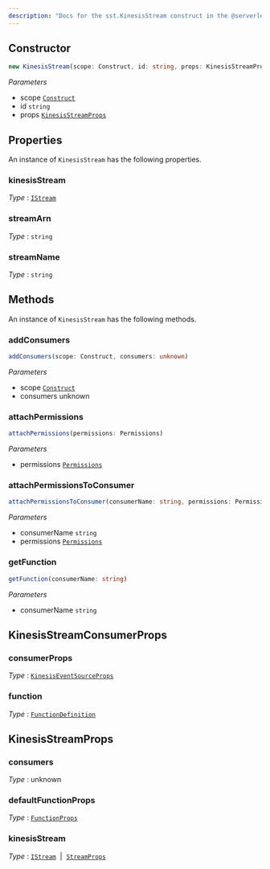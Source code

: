 ```yaml
---
description: "Docs for the sst.KinesisStream construct in the @serverless-stack/resources package"
---
```



## Constructor
```ts
new KinesisStream(scope: Construct, id: string, props: KinesisStreamProps)
```
_Parameters_
- scope [`Construct`](https://docs.aws.amazon.com/cdk/api/v2/docs/constructs.Construct.html)
- id `string`
- props [`KinesisStreamProps`](#kinesisstreamprops)
## Properties
An instance of `KinesisStream` has the following properties.
### kinesisStream

_Type_ : [`IStream`](https://docs.aws.amazon.com/cdk/api/v2/docs/aws-cdk-lib.IStream.html)

### streamArn

_Type_ : `string`

### streamName

_Type_ : `string`

## Methods
An instance of `KinesisStream` has the following methods.
### addConsumers

```ts
addConsumers(scope: Construct, consumers: unknown)
```
_Parameters_
- scope [`Construct`](https://docs.aws.amazon.com/cdk/api/v2/docs/constructs.Construct.html)
- consumers unknown
### attachPermissions

```ts
attachPermissions(permissions: Permissions)
```
_Parameters_
- permissions [`Permissions`](Permissions)
### attachPermissionsToConsumer

```ts
attachPermissionsToConsumer(consumerName: string, permissions: Permissions)
```
_Parameters_
- consumerName `string`
- permissions [`Permissions`](Permissions)
### getFunction

```ts
getFunction(consumerName: string)
```
_Parameters_
- consumerName `string`
## KinesisStreamConsumerProps
### consumerProps

_Type_ : [`KinesisEventSourceProps`](https://docs.aws.amazon.com/cdk/api/v2/docs/aws-cdk-lib.KinesisEventSourceProps.html)

### function

_Type_ : [`FunctionDefinition`](FunctionDefinition)

## KinesisStreamProps
### consumers

_Type_ : unknown

### defaultFunctionProps

_Type_ : [`FunctionProps`](FunctionProps)

### kinesisStream

_Type_ : [`IStream`](https://docs.aws.amazon.com/cdk/api/v2/docs/aws-cdk-lib.IStream.html)&nbsp; | &nbsp;[`StreamProps`](https://docs.aws.amazon.com/cdk/api/v2/docs/aws-cdk-lib.StreamProps.html)
